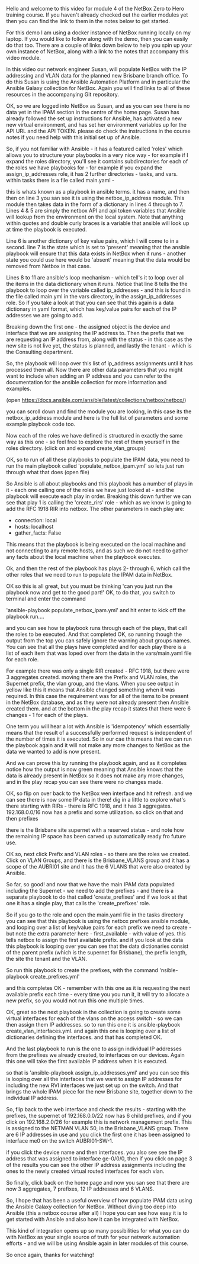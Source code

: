 Hello and welcome to this video for module 4 of the NetBox Zero to Hero training course. If you haven't already checked out the earlier modules yet then you can find the link to them in the notes below to get started. 

For this demo I am using a docker instance of NetBox running locally on my laptop. If you would like to follow along with the demo, then you can easily do that too. There are a couple of links down below to help you spin up your own instance of NetBox, along with a link to the notes that accompany this video module. 

In this video our network engineer Susan, will populate NetBox with the IP addressing and VLAN data for the planned new Brisbane branch office. To do this Susan is using the Ansible Automation Platform and in particular the Ansible Galaxy collection for NetBox. Again you will find links to all of these resources in the accompanying Git repository. 

OK, so we are logged into NetBox as Susan, and as you can see there is no data yet in the IPAM section in the centre of the home page. Susan has already followed the set up instructions for Ansible, has activated a new new virtual environment, and has set her environment variables up for the API URL and the API TOKEN. please do check the instructions in the course notes if you need help with this initial set up of Ansible. 

So, if you not familiar with Ansible - it has a featured called 'roles' which allows you to structure your playbooks in a very nice way - for example if I expand the roles directory, you'll see it contains subdirectories for each of the roles we have playbooks for - for example if you expand the assign_ip_addresses role, it has 2 further directories - tasks, and vars. within tasks there is a file called main.yaml - 

this is whats known as a playbook in ansible terms. it has a name, and then then on line 3 you san see it is using the netbox_ip_address module. This module then takes data in the form of a dictionary in lines 4 through to 7. Lines 4 & 5 are simply the netbox API and api token variables that Ansible will lookup from the environment on the local system. Note that anything within quotes and double curly braces is a variable that ansible will look up at time the playbook is executed. 

Line 6 is another dictionary of key value pairs, which I will come to in a second. line 7 is the state which is set to 'present' meaning that the ansible playbook will ensure that this data exists in NetBox when it runs - another state you could use here would be 'absent' meaning that the data would be removed from Netbox in that case. 

Lines 8 to 11 are ansible's loop mechanism - which tell's it to loop over all the items in the data dictionary when it runs. Notice that line 8 tells the the playbook to loop over the variable called ip_addresses - and this is found in the file called main.yml in the vars directory, in the assign_ip_addresses role. So if you take a look at that you can see that this again is a data dictionary in yaml format, which has key/value pairs for each of the IP addresses we are going to add. 

Breaking down the first one - the assigned object is the device and interface that we are assigning the IP address to. Then the prefix that we are requesting an IP address from, along with the status - in this case as the new site is not live yet, the status is planned, and lastly the tenant - which is the Consulting department.

So, the playbook will loop over this list of ip_address assignments until it has processed them all.  Now there are other data parameters that you might want to include when adding an IP address and you can refer to the documentation for the ansible collection for more information and examples. 

(open https://docs.ansible.com/ansible/latest/collections/netbox/netbox/) 

you can scroll down and find the module you are looking, in this case its the netbox_ip_address module and here is the full list of parameters and some example playbook code too. 

Now each of the roles we have defined is structured in exactly the same way as this one - so feel free to explore the rest of them yourself in the roles directory. (click on and expand create_vlan_groups)

OK, so to run of all these playbooks to populate the IPAM data, you need to run the main playbook called 'populate_netbox_ipam.yml' so lets just run through what that does (open file)

So Ansible is all about playbooks and this playbook has a number of plays in it - each one calling one of the roles we have just looked at - and the playbook will execute each play in order.  Breaking this down further we can see that play 1 is calling the 'create_rirs' role - which as we know is going to add the RFC 1918 RIR into netbox. The other parameters in each play are: 

- connection: local 
- hosts: localhost
- gather_facts: False

This means that the playbook is being executed on the local machine and not connecting to any remote hosts, and as such we do not need to gather any facts about the local machine when the playbook executes. 

Ok, and then the rest of the playbook has plays 2- through 6, which call the other roles that we need to run to populate the IPAM data in NetBox. 

OK so this is all great, but you must be thinking 'can you just run the playbook now and get to the good part!' OK, to do that, you switch to terminal and enter the command

'ansible-playbook populate_netbox_ipam.yml' and hit enter to kick off the playbook run....

and you can see how te playbook runs through each of the plays, that call the roles to be executed. And that completed OK, so running though the output from the top you can safely ignore the warning about groups names. You can see that all the plays have completed and for each play there is a list of each item that was loped over from the data in the vars/main.yaml file for each role. 

For example there was only a single RIR created - RFC 1918, but there were 3 aggregates created. moving there are the Prefix and VLAN roles, the Supernet prefix, the vlan group, and the vlans. When you see output in yellow like this it means that Ansible changed something when it was required. In this case the requirement was for all of the items to be present in the NetBox database, and as they were not already present then Ansible created them. and at the bottom in the play recap it states that there were 6 changes - 1 for each of the plays. 

One term you will hear a lot with Ansible is 'idempotency' which essentially means that the result of a successfully performed request is independent of the number of times it is executed. So in our cae this means that we can run the playbook again and it will not make any more changes to NetBox as the data we wanted to add is now present. 

And we can prove this by running the playbook again, and as it completes notice how the output is now green meaning that Ansible knows that the data is already present in NetBox so it does not make any more changes, and in the play recap you can see there were no changes made. 

OK, so flip on over back to the NetBox wen interface and hit refresh. and we can see there is now some IP data in there! dig in a little to explore what's there starting with RIRs - there is RFC 1918, and it has 3 aggregates. 192.168.0.0/16 now has a prefix and some utilization. so click on that and then prefixes

there is the Brisbane site supernet with a reserved status - and note how the remaining IP space has been carved up automatically ready fro future use. 

OK so, next click Prefix and VLAN roles - so there are the roles we created. Click on VLAN Groups, and there is the Brisbane_VLANS group and it has a scope of the AUBRI01 site and it has the 6 VLANS that were also created by Ansible. 

So far, so good! and now that we have the main IPAM data populated including the Supernet - we need to add the prefixes - and there is a separate playbook to do that called 'create_prefixes' and if we look at that one it has a single play, that calls the 'create_prefixes' role. 

So if you go to the role and open the main.yaml file in the tasks directory you can see that this playbook is using the netbox prefixes ansible module, and looping over a list of key/value pairs for each prefix we need to create  - but note the extra parameter here - first_available - with  value of yes. this tells netbox to assign the first available prefix. and if you look at the data this playbook is looping over you can see that the data dictionaries consist of the parent prefix (which is the supernet for Brisbane), the prefix length, the site the tenant and the VLAN. 

So run this playbook to create the prefixes, with the command 'nsible-playbook create_prefixes.yml'

and this completes OK - remember with this one as it is requesting the next available prefix each time - every time you you run it, it will try to allocate a new prefix, so you would not run this one multiple times. 

OK, great so the next playbook in the collection is going to create some virtual interfaces for each of the vlans on the access switch - so we can then assign them IP addresses.  so to run this one it is ansible-playbook create_vlan_interfaces.yml. and again this one is looping over a list of dictionaries defining the interfaces. and that has completed OK. 

And the last playbook to run is the one to assign individual IP addresses from the prefixes we already created, to interfaces on our devices. Again this one will take the first available IP address when it is executed.

so that is 'ansible-playbook assign_ip_addresses.yml' and you can see this is looping over all the interfaces that we want to assign IP addresses for including the new RVI interfaces we just set up on the switch. And that brings the whole IPAM piece for the new Brisbane site, together down to the individual IP address. 

So, flip back to the web interface and check the results - starting with the prefixes, the supernet of 192.168.0.0/22 now has 6 child prefixes, and if you click on 192.168.2.0/26 for example this is network management prefix. This is assigned to the NETMAN VLAN 50, in the Brisbane_VLANS group. There are 6 IP addresses in use and you click the first one it has been assigned to interface me0 on the switch AUBRI01-SW-1.

if you click the device name and then interfaces. you also see see the IP address that was assigned to interface ge-0/0/0, then if you click on page 3 of the results you can see the other IP address assignments including the ones to the newly created virtual routed interfaces for each vlan. 

So finally, click back on the home page and now you san see that there are now 3 aggregates, 7 prefixes, 12 IP addresses and 6 VLANS. 

So, I hope that has been a useful overview of how populate IPAM data using the Ansible Galaxy collection for NetBox. Without diving too deep into Ansible (this a netbox course after all) I hope you can see how easy it is to get started with Ansible and also how it can be integrated with NetBox. 

This kind of integration opens up so many possibilities for what you can do with NetBox as your single source of truth for your network automation efforts - and we will be using Ansible again in later modules of this course. 

So once again, thanks for watching!